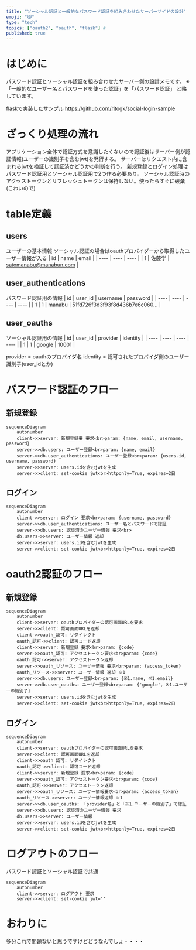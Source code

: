 ```yaml
---
title: "ソーシャル認証と一般的なパスワード認証を組み合わせたサーバーサイドの設計"
emoji: "😽"
type: "tech"
topics: ["oauth2", "oauth", "flask"] #
published: true
---
```


# はじめに
パスワード認証とソーシャル認証を組み合わせたサーバー側の設計メモです。
※「一般的なユーザー名とパスワードを使った認証」を「パスワード認証」 と略しています。

flaskで実装したサンプル
https://github.com/ritogk/social-login-sample




# ざっくり処理の流れ
アプリケーション全体で認証方式を意識したくないので認証後はサーバー側が認証情報(ユーザーの識別子を含むjwt)を発行する。
サーバーはリクエスト内に含まれるjwtを検証して認証済かどうかの判断を行う。
新規登録とログイン処理はパスワード認証用とソーシャル認証用で2つ作る必要あり。
ソーシャル認証時のアクセストークンとリフレッシュトークンは保持しない。使ったらすぐに破棄(こわいので)


# table定義
## users
ユーザーの基本情報
ソーシャル認証の場合はoauthプロバイダーから取得したユーザー情報が入る
|  id  |  name  |  email  |
| ---- | ---- | ---- |
|  1  |  佐藤学  |  satomanabu@manabun.com  |

## user_authentications
パスワード認証用の情報
|  id  |  user_id   |  username  |  password  |
| ---- | ---- | ---- | ---- |
|  1  |  1  |  manabu  |  51fd726f3d3f93f8d436b7e6c060...  |

## user_oauths
ソーシャル認証用の情報
|  id  |  user_id   |  provider  |  identity  |
| ---- | ---- | ---- | ---- |
|  1  |  1  |  google  |  10001  |

provider = oauthのプロバイダ名
identity = 認可されたプロバイダ側のユーザー識別子(user_idとか)

# パスワード認証のフロー
## 新規登録
```mermaid
sequenceDiagram
	autonumber
	client->>server: 新規登録要 要求<br>param: {name, email, username, password}
    server->>db.users: ユーザー登録<br>param: {name, email}
    server->>db.user_authentications: ユーザー登録<br>param: {users.id, username, password}
    server->>server: users.idを含むjwtを生成
    server->>client: set-cookie jwt<br>httponly=True, expires=2日
```

## ログイン
```mermaid
sequenceDiagram
	autonumber
	client->>server: ログイン 要求<br>param: {username, password}
    server->>db.user_authentications: ユーザー名とパスワードで認証
    server->>db.users: 認証済のユーザー情報 要求<br>
    db.users->>server: ユーザー情報 返却
    server->>server: users.idを含むjwtを生成
    server->>client: set-cookie jwt<br>httponly=True, expires=2日
```

# oauth2認証のフロー
## 新規登録
```mermaid
sequenceDiagram
	autonumber
	client->>server: oauthプロバイダーの認可画面URLを要求
    server->>client: 認可画面URLを返却
    client->>oauth_認可: リダイレクト
    oauth_認可->>client: 認可コード返却
    client->>server: 新規登録 要求<br>param: {code}
    server->>oauth_認可: アクセストークン要求<br>param: {code}
    oauth_認可->>server: アクセストークン返却
    server->>oauth_リソース: ユーザー情報 要求<br>param: {access_token}
    oauth_リソース->>server: ユーザー情報 返却 ※1
    server->>db.users: ユーザー登録<br>param: {※1.name, ※1.email}
    server->>db.user_oauths: ユーザー登録<br>param: {'google', ※1.ユーザーの識別子}
    server->>server: users.idを含むjwtを生成
    server->>client: set-cookie jwt<br>httponly=True, expires=2日
```

## ログイン
```mermaid
sequenceDiagram
	autonumber
	client->>server: oauthプロバイダーの認可画面URLを要求
    server->>client: 認可画面URLを返却
    client->>oauth_認可: リダイレクト
    oauth_認可->>client: 認可コード返却
    client->>server: 新規登録 要求<br>param: {code}
    server->>oauth_認可: アクセストークン要求<br>param: {code}
    oauth_認可->>server: アクセストークン返却
    server->>oauth_リソース: ユーザー情報要求<br>param: {access_token}
    oauth_リソース->>server: ユーザー情報返却 ※1
    server->>db.user_oauths: 「provider名」と「※1.ユーザーの識別子」で認証
    server->>db.users: 認証済のユーザー情報 要求
    db.users->>server: ユーザー情報
    server->>server: users.idを含むjwtを生成
    server->>client: set-cookie jwt<br>httponly=True, expires=2日
```

# ログアウトのフロー
パスワード認証とソーシャル認証で共通
```mermaid
sequenceDiagram
	autonumber
	client->>server: ログアウト 要求
    server->>client: set-cookie jwt=''
```

# おわりに
多分これで問題ないと思うですけどどうなんでしょ・・・・